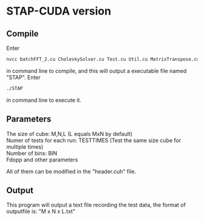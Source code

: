 # STAP-CUDA version

## Compile 
Enter 
```bash
nvcc batchFFT_2.cu CholeskySolver.cu Test.cu Util.cu MatrixTranspose.cu -o STAP -lcublas -lcusolver -lcufft
```

in command line to compile, and this will output a executable file named "STAP". Enter 
```bash
./STAP
```
in command line to execute it.  


## Parameters 
The size of cube: M,N,L (L equals MxN by default)    
Numer of tests for each run: TESTTIMES (Test the same size cube for multiple times)      
Number of bins: BIN    
Fdopp and other parameters  

All of them can be modified in the "header.cuh" file.

## Output 
This program will output a text file recording the test data, 
the format of outputfile is: "M x N x L.txt"
